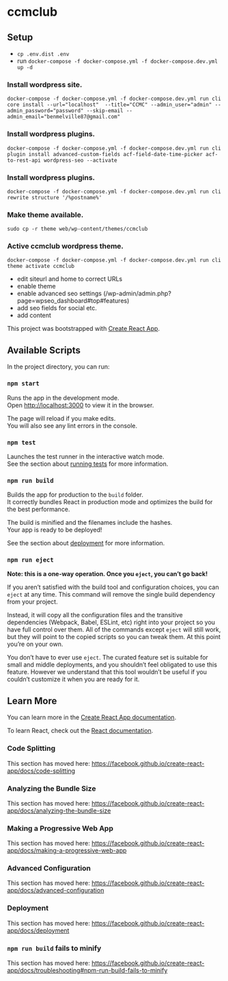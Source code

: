 # ccmclub

## Setup

* `cp .env.dist .env`
* run `docker-compose -f docker-compose.yml -f docker-compose.dev.yml up -d`

### Install wordpress site.
`docker-compose -f docker-compose.yml -f docker-compose.dev.yml run cli core install --url="localhost"  --title="CCMC" --admin_user="admin" --admin_password="password" --skip-email --admin_email="benmelville87@gmail.com"`

### Install wordpress plugins.
`docker-compose -f docker-compose.yml -f docker-compose.dev.yml run cli plugin install advanced-custom-fields acf-field-date-time-picker acf-to-rest-api wordpress-seo --activate`

### Install wordpress plugins.
`docker-compose -f docker-compose.yml -f docker-compose.dev.yml run cli rewrite structure '/%postname%'`

### Make theme available.
`sudo cp -r theme web/wp-content/themes/ccmclub`

### Active ccmclub wordpress theme.
`docker-compose -f docker-compose.yml -f docker-compose.dev.yml run cli theme activate ccmclub`

* edit siteurl and home to correct URLs
* enable theme
* enable advanced seo settings (/wp-admin/admin.php?page=wpseo_dashboard#top#features)
* add seo fields for social etc.
* add content

This project was bootstrapped with [Create React App](https://github.com/facebook/create-react-app).

## Available Scripts

In the project directory, you can run:

### `npm start`

Runs the app in the development mode.<br />
Open [http://localhost:3000](http://localhost:3000) to view it in the browser.

The page will reload if you make edits.<br />
You will also see any lint errors in the console.

### `npm test`

Launches the test runner in the interactive watch mode.<br />
See the section about [running tests](https://facebook.github.io/create-react-app/docs/running-tests) for more information.

### `npm run build`

Builds the app for production to the `build` folder.<br />
It correctly bundles React in production mode and optimizes the build for the best performance.

The build is minified and the filenames include the hashes.<br />
Your app is ready to be deployed!

See the section about [deployment](https://facebook.github.io/create-react-app/docs/deployment) for more information.

### `npm run eject`

**Note: this is a one-way operation. Once you `eject`, you can’t go back!**

If you aren’t satisfied with the build tool and configuration choices, you can `eject` at any time. This command will remove the single build dependency from your project.

Instead, it will copy all the configuration files and the transitive dependencies (Webpack, Babel, ESLint, etc) right into your project so you have full control over them. All of the commands except `eject` will still work, but they will point to the copied scripts so you can tweak them. At this point you’re on your own.

You don’t have to ever use `eject`. The curated feature set is suitable for small and middle deployments, and you shouldn’t feel obligated to use this feature. However we understand that this tool wouldn’t be useful if you couldn’t customize it when you are ready for it.

## Learn More

You can learn more in the [Create React App documentation](https://facebook.github.io/create-react-app/docs/getting-started).

To learn React, check out the [React documentation](https://reactjs.org/).

### Code Splitting

This section has moved here: https://facebook.github.io/create-react-app/docs/code-splitting

### Analyzing the Bundle Size

This section has moved here: https://facebook.github.io/create-react-app/docs/analyzing-the-bundle-size

### Making a Progressive Web App

This section has moved here: https://facebook.github.io/create-react-app/docs/making-a-progressive-web-app

### Advanced Configuration

This section has moved here: https://facebook.github.io/create-react-app/docs/advanced-configuration

### Deployment

This section has moved here: https://facebook.github.io/create-react-app/docs/deployment

### `npm run build` fails to minify

This section has moved here: https://facebook.github.io/create-react-app/docs/troubleshooting#npm-run-build-fails-to-minify
